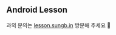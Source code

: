 ## Android Lesson

과외 문의는 [lesson.sungb.in](https://jisungbin.notion.site/jisungbin/Jetpack-Compose-21cc5c290a83448f9903393da311850e) 방문해 주세요 🤙
